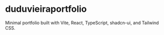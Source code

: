 # duduvieiraportfolio

Minimal portfolio built with Vite, React, TypeScript, shadcn-ui, and Tailwind CSS.

